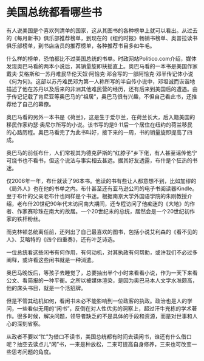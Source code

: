 # 美国总统都看哪些书

有人说美国是个喜欢列清单的国家，这从其图书的各种榜单上就可以看出。从过去的《每月新书》俱乐部推荐榜单，到现在的《纽约时报》畅销书榜单、奥普拉读书俱乐部榜单，到书店店员的推荐榜单，各种推荐书目多如牛毛。

什么样的榜单，恐怕都比不过美国总统的书单。时政网站Politico.com介绍，媒体发现奥巴马看的两本小说后，其销量旋即扶摇直上。奥巴马看的一本书是美国作家戴夫·艾格斯和一苏丹难民华伦天奴·阿恰克·邓合写的一部阿恰克·邓半传记体小说《何为何》。这部以苏丹难民邓为第一人称所写的半自传小说中，邓坦诚而诙谐地描述了他在苏丹以及后来的非洲其他难民营的经历，还有后来到美国后的遭遇。由于传记记载了肯尼亚等奥巴马的“祖居”，奥巴马很有兴趣，不但自己看此书，还推荐给了自己的幕僚。

奥巴马看的另外一本书是《荷兰》，这是生于爱尔兰，在荷兰长大，后入籍美国的移民作家约瑟·奥尼尔所写的小说。该书写的是9·11后一个居住在纽约的荷兰移民的心路历程。奥巴马看完了为此书叫好，接下来的一周，书的销量旋即提高了四成。

奥巴马的前任布什，人们常视其为德克萨斯的“红脖子”乡下佬，有人甚至谣传他宁可烧书也不看书，但这个说法与事实相去甚远。据其好友透露，布什是个狂热的书迷。

仅2006年一年，布什就读了96本书。他读的书有些让人都意想不到，比如加缪的《局外人》也在他的书单之内。布什甚至还有亚马逊公司的电子书阅读器Kindle。至于布什的父亲老布什也同样是个书迷。根据南京大学外国语学院的朱刚教授介绍，老布什20世纪90年代末访问南大期间，还专程访问了他痴迷的《大地》的作者、作家赛珍珠在南大的故居。一个20世纪末的总统，居然会是一个20世纪初作家的铁杆粉丝。

而克林顿总统离任前，还列出了自己最喜欢的图书，包括小说艾利森的《看不见的人》、艾略特的《四个四重奏》，还有叶芝诗选。

一位总统看这些闲书有何作用，有何动机，对其执政有何帮助，或许我们不必过多阐释，或许看这些闲书就是一种消遣。

奥巴马晚饭后，等孩子去睡觉了，总要抽出半个小时来看看小说，作为一天下来看公文、看简报的一种平衡。之所以被媒体渲染，是因为奥巴马本人文学水准颇高，他的床头书目，就是一个活招牌。

但是不管其动机如何，看闲书未必不能影响到一位政客的执政。政治也是人的学问，一些看似无用的“闲书”，反倒在对人性优劣的洞察上，超过汗牛充栋的学术著作。很多时候，解决问题，领导者缺乏的不是具体的手段和资源，而是对世事和人心的深刻省察。

从政者不要以“忙”为借口不读书，美国总统都有时间去读闲书，谁还有什么借口呢？抽空去读点儿“闲”书，一来是种放松，二来可提高自身修养，三来也可改变一些思考问题的角度。
